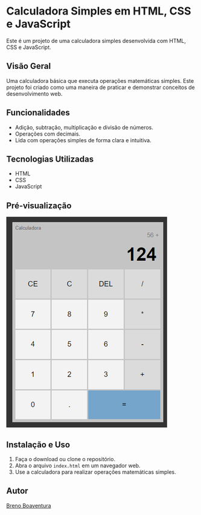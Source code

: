 # Calculadora Simples em HTML, CSS e JavaScript

Este é um projeto de uma calculadora simples desenvolvida com HTML, CSS e JavaScript.

## Visão Geral

Uma calculadora básica que executa operações matemáticas simples. Este projeto foi criado como uma maneira de praticar e demonstrar conceitos de desenvolvimento web.

## Funcionalidades

- Adição, subtração, multiplicação e divisão de números.
- Operações com decimais.
- Lida com operações simples de forma clara e intuitiva.

## Tecnologias Utilizadas

- HTML
- CSS
- JavaScript

## Pré-visualização

![](./prints/calc.png)

## Instalação e Uso

1. Faça o download ou clone o repositório.
2. Abra o arquivo `index.html` em um navegador web.
3. Use a calculadora para realizar operações matemáticas simples.

## Autor

[Breno Boaventura](https://github.com/brenoboaventura321)